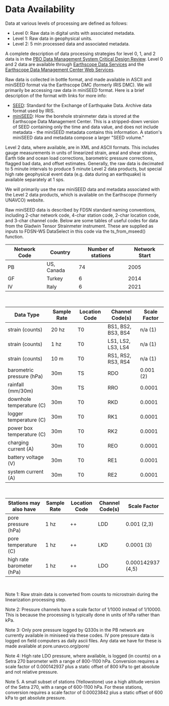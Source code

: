 # Data Availability

Data at various levels of processing are defined as follows:
- Level 0: Raw data in digital units with associated metadata. 
- Level 1: Raw data in geophysical units.
- Level 2: 5 min processed data and associated metadata.

A complete description of data processing strategies for level 0, 1, and 2 data is in the
[PBO Data Management System Critical Design Review](https://www.unavco.org/projects/past-projects/pbo/lib/docs/dms_cdr.pdf). Level 0 and 2 data are available through [Earthscope Data Services](https://www.unavco.org/data/strain-seismic/bsm-data/bsm-data.html) and the [Earthscope Data Management Center Web Services](http://service.iris.edu/). 

Raw data is collected in bottle format, and made available in ASCII and miniSEED format via the Earthscope DMC (formerly IRIS DMC). We will primarily be accessing raw data in miniSEED format. Here is a brief description of the format with links for more info:
- [SEED](http://ds.iris.edu/ds/nodes/dmc/data/formats/#seed): Standard for the Exchange of Earthquake Data. Archive data format used by IRIS.
- [miniSEED](http://ds.iris.edu/ds/nodes/dmc/data/formats/miniseed/): How the borehole strainmeter data is stored at the Earthscope Data Management Center. This is a stripped-down version of SEED containing only the time and data value, and does not include metadata - the miniSEED metadata contains this information. A station's miniSEED data and metadata compose a larger "SEED volume." 

Level 2 data, where available, are in XML and ASCII formats. This includes gauge measurements in units of linearized strain, areal and shear strains, Earth tide and ocean load corrections, barometric pressure corrections, flagged bad data, and offset estimates. Generally, the raw data is decimated to 5 minute intervals to produce 5 minute Level 2 data products, but special high rate geophysical event data (e.g. data during an earthquake) is available separately at 1 sps.

We will primarily use the raw miniSEED data and metadata associated with the Level 2 data products, which is available on the Earthscope (formerly UNAVCO) website.

Raw miniSEED data is described by FDSN standard naming conventions, including 2-char network code, 4-char station code, 2-char location code, and 3-char channel code.  Below are some  tables of useful codes for data from the Gladwin Tensor Strainmeter instrument.  These are supplied as inputs to FDSN-WS DataSelect in this code via the ts_from_mseed() function.  

| Network  Code | Country | Number of stations | Network Start
| --- | --- | --- | --- | 
| PB | US, Canada | 74 | 2005
| GF | Turkey | 6 | 2014
| IV | Italy | 6 | 2021

<br /> 

| Data Type| Sample Rate | Location Code | Channel Code(s)| Scale Factor
| --- | --- | --- | --- | --- | 
| strain (counts)| 20 hz | T0 | BS1, BS2, BS3, BS4| n/a (1)
| strain  (counts)| 1 hz | T0 | LS1, LS2, LS3, LS4| n/a (1)
| strain  (counts)| 10 m | T0 | RS1, RS2, RS3, RS4| n/a (1)
| barometric pressure (hPa) | 30m | TS | RDO | 0.001 (2)
| rainfall (mm/30m) | 30m | TS | RRO | 0.0001
| downhole temperature (C) | 30m | T0 | RKD | 0.0001
| logger temperature (C) | 30m | T0 | RK1 | 0.0001
| power box temperature (C) | 30m | T0 | RK2 | 0.0001
| charging current (A) | 30m | T0 | REO | 0.0001
| battery voltage (V) | 30m | T0 | RE1 | 0.0001
| system current (A) | 30m | T0 | RE2 | 0.0001  

<br /> 

| Stations may also have | Sample Rate | Location Code | Channel Code(s)| Scale Factor
| --- | --- | --- | --- | --- | 
| pore pressure (hPa)| 1 hz | ++ | LDD | 0.001 (2,3)
| pore temperature (C)| 1 hz | ++ | LKD | 0.0001 (3)
| high rate barometer (hPa)| 1 hz | ++ | LDO | 0.000142937 (4,5)

<br /> 

Note 1: Raw strain data is converted from counts to microstrain during the linearization processing step.

Note 2: Pressure channels have a scale factor of 1/1000 instead of 1/10000.  This is because the processing is typically done in units of hPa rather than kPa.  

Note 3: Only pore pressure logged by Q330s in the PB network are currently available in miniseed via these codes.  IV pore pressure data is logged on field computers as daily ascii files.  Any data we have for these is made available at pore.unavco.org/pore/  

Note 4: High rate LDO pressure, where available, is logged (in counts) on a Setra 270 barometer with a range of 800-1100 hPa.  Conversion requires a scale factor of 0.000142937 plus a static offset of 800 kPa to get absolute and not relative pressure.  

Note 5. A small subset of stations (Yellowstone) use a high altitude version of the Setra 270, with a range of 600-1100 hPa.  For these stations, conversion requires a scale factor of 0.00023842 plus a static offset of 600 kPa to get absolute pressure.  
